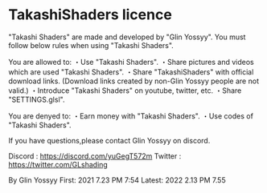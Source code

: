 # TakashiShaders licence 
"Takashi Shaders" are made and developed by "Glin Yossyy".
You must follow below rules when using "Takashi Shaders".

You are allowed to:
・Use "Takashi Shaders".
・Share pictures and videos which are used "Takashi Shaders".
・Share "TakashiShaders" with official download links. (Download links created by non-Glin Yossyy people are not valid.)
・Introduce "Takashi Shaders" on youtube, twitter, etc.
・Share "SETTINGS.glsl".
   
You are denyed to:
・Earn money with "Takashi Shaders".
・Use codes of "Takashi Shaders".


If you have questions,please contact Glin Yossyy on discord.

Discord : https://discord.com/yuGegT572m
Twitter : https://twitter.com/GLshading

By Glin Yossyy
First: 2021 7.23 PM 7:54
Latest: 2022 2.13 PM 7.55
